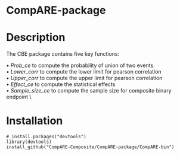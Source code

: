 # CompARE-package

# Description 

The CBE package contains five key functions:

•	*Prob_ce* to compute the probability of union of two events.  \
•	*Lower_corr* to compute the lower limit for pearson correlation \
•	*Upper_corr* to compute the upper limit for pearson correlation \
•	*Effect_ce* to compute the statistical effects \
•	*Sample_size_ce* to compute the sample size for composite binary endpoint \


# Installation

```
# install.packages("devtools")
library(devtools)
install_github("CompARE-Composite/CompARE-package/CompARE-bin")
